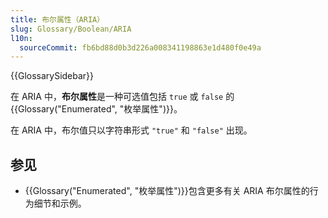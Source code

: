 ```yaml
---
title: 布尔属性（ARIA）
slug: Glossary/Boolean/ARIA
l10n:
  sourceCommit: fb6bd88d0b3d226a008341198863e1d480f0e49a
---
```


{{GlossarySidebar}}

在 ARIA 中，**布尔属性**是一种可选值包括 `true` 或 `false` 的{{Glossary("Enumerated", "枚举属性")}}。

在 ARIA 中，布尔值只以字符串形式 `"true"` 和 `"false"` 出现。

## 参见

- {{Glossary("Enumerated", "枚举属性")}}包含更多有关 ARIA 布尔属性的行为细节和示例。
